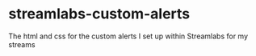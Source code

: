 # streamlabs-custom-alerts
The html and css for the custom alerts I set up within Streamlabs for my streams
